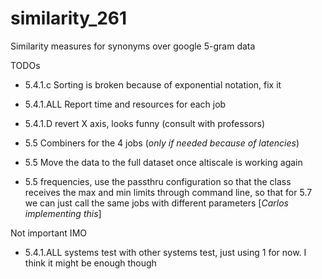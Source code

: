 # similarity_261
Similarity measures for synonyms over google 5-gram data

TODOs 

* 5.4.1.c Sorting is broken because of exponential notation, fix it
* 5.4.1.ALL Report time and resources for each job
* 5.4.1.D revert X axis, looks funny (consult with professors)

* 5.5 Combiners for the 4 jobs (*only if needed because of latencies*)
* 5.5 Move the data to the full dataset once altiscale is working again
* 5.5 frequencies, use the passthru configuration so that the class receives the max and min limits through command line, so that for 5.7 we can just call the same jobs with different parameters [*Carlos implementing this*]


Not important IMO
* 5.4.1.ALL systems test with other systems test, just using 1 for now. I think it might be enough though
